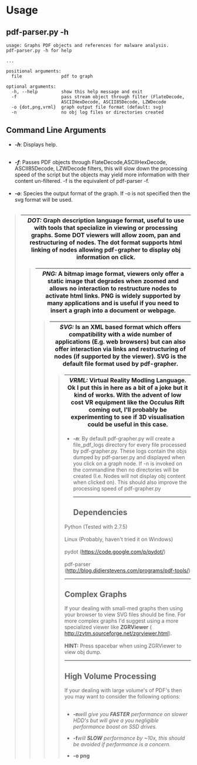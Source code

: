 # Usage #

## pdf-parser.py -h ##

```
usage: Graphs PDF objects and references for malware analysis.
pdf-parser.py -h for help

...

positional arguments:
  file               pdf to graph

optional arguments:
  -h, --help         show this help message and exit
  -f                 pass stream object through filter (FlateDecode,
                     ASCIIHexDecode, ASCII85Decode, LZWDecode
  -o {dot,png,vrml}  graph output file format (default: svg)
  -n                 no obj log files or directories created

```

## Command Line Arguments ##

  * _**-h**_: Displays help.<br><br>
<ul><li><i><b>-f</b></i>: Passes PDF objects through FlateDecode,ASCIIHexDecode, ASCII85Decode, LZWDecode filters, this will slow down the processing speed of the script but the objects may yield more information with their content un-filtered. -f is the equivalent of pdf-parser -f.<br><br>
</li><li><i><b>-o</b></i>: Species the output format of the graph. If -o is not specified then the svg format will be used.<br><br></li></ul>

<blockquote><table><thead><th> <i><b>DOT:</b></i> Graph description language format, useful to use with tools that specialize in viewing or processing graphs. Some DOT viewers will allow zoom, pan and restructuring of nodes. The dot format supports html linking of nodes allowing pdf-grapher to display obj information on click.</th></thead><tbody></blockquote></tbody></table>

<blockquote><table><thead><th> <i><b>PNG:</b></i> A bitmap image format, viewers only offer a static image that degrades when zoomed and allows no interaction to restructure nodes to activate html links. PNG is widely supported by many applications and is useful if you need to insert a graph into a document or webpage. </th></thead><tbody></blockquote></tbody></table>

<blockquote><table><thead><th><i><b>SVG:</b></i> Is an XML based format which offers compatibility with a wide number of applications (E.g. web browsers) but can also offer interaction via links and restructuring of nodes (if supported by the viewer).  SVG is the default file format used by pdf-grapher.</th></thead><tbody></blockquote></tbody></table>

<blockquote><table><thead><th><i><b>VRML:</b></i> Virtual Reality Modling Language. Ok I put this in here as a bit of a joke but it kind of works. With the advent of low cost VR equipment like the Occulus Rift coming out, I'll probably be experimenting to see if 3D visualisation could be useful in this case.</th></thead><tbody></blockquote></tbody></table>

<ul><li><i><b>-n</b></i>: By default pdf-grapher.py will create a file_pdf_logs directory for every file processed by pdf-grapher.py.  These logs contain the objs dumped by pdf-parser.py and displayed when you click on a graph node.  If -n is invoked on the commandline then no directories will be created (I.e. Nodes will not display obj content when clicked on). This should also improve the processing speed of pdf-grapher.py<br>
<hr />
<h2>Dependencies</h2></li></ul>

Python (Tested with 2.7.5)<br>
<br>
Linux (Probably, haven't tried it on Windows)<br>
<br>
pydot  (<a href='https://code.google.com/p/pydot/'>https://code.google.com/p/pydot/</a>)<br>
<br>
pdf-parser (<a href='http://blog.didierstevens.com/programs/pdf-tools/'>http://blog.didierstevens.com/programs/pdf-tools/</a>)<br>
<hr />
<h2>Complex Graphs</h2>

If your dealing with small-med graphs then using your browser to view SVG files should be fine.  For more complex graphs I'd suggest using a more specialized viewer like <b>ZGRViewer</b> (  <a href='http://zvtm.sourceforge.net/zgrviewer.html'>http://zvtm.sourceforge.net/zgrviewer.html</a>).<br>
<br>
<b>HINT:</b> Press spacebar when using ZGRViewer to view obj dump.<br>
<hr />
<h2>High Volume Processing</h2>

If your dealing with large volume's of PDF's then you may want to consider the following options:<br>
<br>
<ul><li><b>-n</b><i>will give you <b>FASTER</b> performance on slower HDD's but will give a you negligible performance boost on SSD drives.</li></ul></i>

<ul><li><b>-f</b><i>will <b>SLOW</b>  performance by ~10x, this should be avoided if performance is a concern.</li></ul></i>

<ul><li><b>-o png</b>